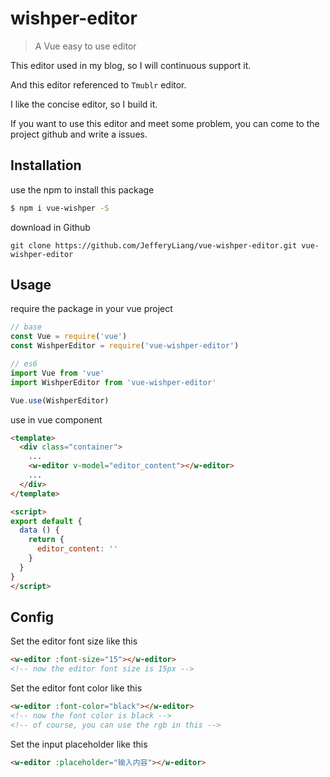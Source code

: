 # wishper-editor

> A Vue easy to use editor

This editor used in my blog, so I will continuous support it.

And this editor referenced to `Tmublr` editor.

I like the concise editor, so I build it.

If you want to use this editor and meet some problem, you can come to the project github and write a issues.

## Installation

use the npm to install this package

```bash
$ npm i vue-wishper -S
```

download in Github

```
git clone https://github.com/JefferyLiang/vue-wishper-editor.git vue-wishper-editor
```

## Usage

require the package in your vue project

```javascript
// base
const Vue = require('vue')
const WishperEditor = require('vue-wishper-editor')

// es6
import Vue from 'vue'
import WishperEditor from 'vue-wishper-editor'

Vue.use(WishperEditor)
```

use in vue component

```html
<template>
  <div class="container">
    ...
    <w-editor v-model="editor_content"></w-editor>
    ...
  </div>
</template>

<script>
export default {
  data () {
    return {
      editor_content: ''
    }
  }
}
</script>
```

## Config

Set the editor font size like this

```html
<w-editor :font-size="15"></w-editor>
<!-- now the editor font size is 15px -->
```

Set the editor font color like this

```html
<w-editor :font-color="black"></w-editor>
<!-- now the font color is black -->
<!-- of course, you can use the rgb in this -->
```

Set the input placeholder like this

```html
<w-editor :placeholder="输入内容"></w-editor>
```